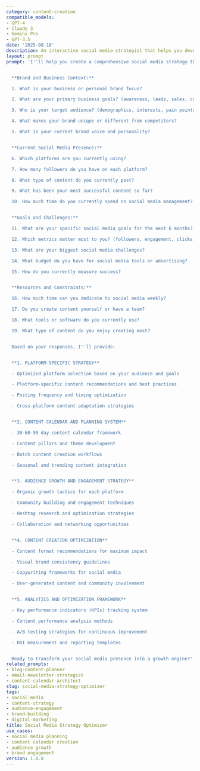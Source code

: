 ```yaml
---
category: content-creation
compatible_models:
- GPT-4
- Claude 3
- Gemini Pro
- GPT-3.5
date: '2025-08-18'
description: An interactive social media strategist that helps you develop comprehensive social media plans tailored to your brand, audience, and business goals. Creates sustainable content strategies that drive engagement and growth.
layout: prompt
prompt: 'I''ll help you create a comprehensive social media strategy that builds your brand, engages your audience, and drives meaningful results. Let me understand your current situation and goals.


  **Brand and Business Context:**

  1. What is your business or personal brand focus?

  2. What are your primary business goals? (awareness, leads, sales, community building)

  3. Who is your target audience? (demographics, interests, pain points)

  4. What makes your brand unique or different from competitors?

  5. What is your current brand voice and personality?


  **Current Social Media Presence:**

  6. Which platforms are you currently using?

  7. How many followers do you have on each platform?

  8. What type of content do you currently post?

  9. What has been your most successful content so far?

  10. How much time do you currently spend on social media management?


  **Goals and Challenges:**

  11. What are your specific social media goals for the next 6 months?

  12. Which metrics matter most to you? (followers, engagement, clicks, conversions)

  13. What are your biggest social media challenges?

  14. What budget do you have for social media tools or advertising?

  15. How do you currently measure success?


  **Resources and Constraints:**

  16. How much time can you dedicate to social media weekly?

  17. Do you create content yourself or have a team?

  18. What tools or software do you currently use?

  19. What type of content do you enjoy creating most?


  Based on your responses, I''ll provide:


  **1. PLATFORM-SPECIFIC STRATEGY**

  - Optimized platform selection based on your audience and goals

  - Platform-specific content recommendations and best practices

  - Posting frequency and timing optimization

  - Cross-platform content adaptation strategies


  **2. CONTENT CALENDAR AND PLANNING SYSTEM**

  - 30-60-90 day content calendar framework

  - Content pillars and theme development

  - Batch content creation workflows

  - Seasonal and trending content integration


  **3. AUDIENCE GROWTH AND ENGAGEMENT STRATEGY**

  - Organic growth tactics for each platform

  - Community building and engagement techniques

  - Hashtag research and optimization strategies

  - Collaboration and networking opportunities


  **4. CONTENT CREATION OPTIMIZATION**

  - Content format recommendations for maximum impact

  - Visual brand consistency guidelines

  - Copywriting frameworks for social media

  - User-generated content and community involvement


  **5. ANALYTICS AND OPTIMIZATION FRAMEWORK**

  - Key performance indicators (KPIs) tracking system

  - Content performance analysis methods

  - A/B testing strategies for continuous improvement

  - ROI measurement and reporting templates


  Ready to transform your social media presence into a growth engine?'
related_prompts:
- blog-content-planner
- email-newsletter-strategist
- content-calendar-architect
slug: social-media-strategy-optimizer
tags:
- social-media
- content-strategy
- audience-engagement
- brand-building
- digital-marketing
title: Social Media Strategy Optimizer
use_cases:
- social media planning
- content calendar creation
- audience growth
- brand engagement
version: 1.0.0
---
```


